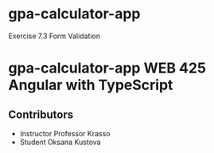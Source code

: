 # gpa-calculator-app
Exercise 7.3 Form Validation


# gpa-calculator-app WEB 425 Angular with TypeScript

## Contributors
* Instructor Professor Krasso
* Student Oksana Kustova

